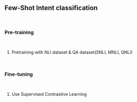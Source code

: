 ## **Few-Shot Intent classification**

<br>

### Pre-training

<br>

1. Pretraining with NLI dataset & QA dataset(SNLI, MNLI, QNLI)

<br>

### Fine-tuning

<br>

1. Use Supervised Contrastive Learning
